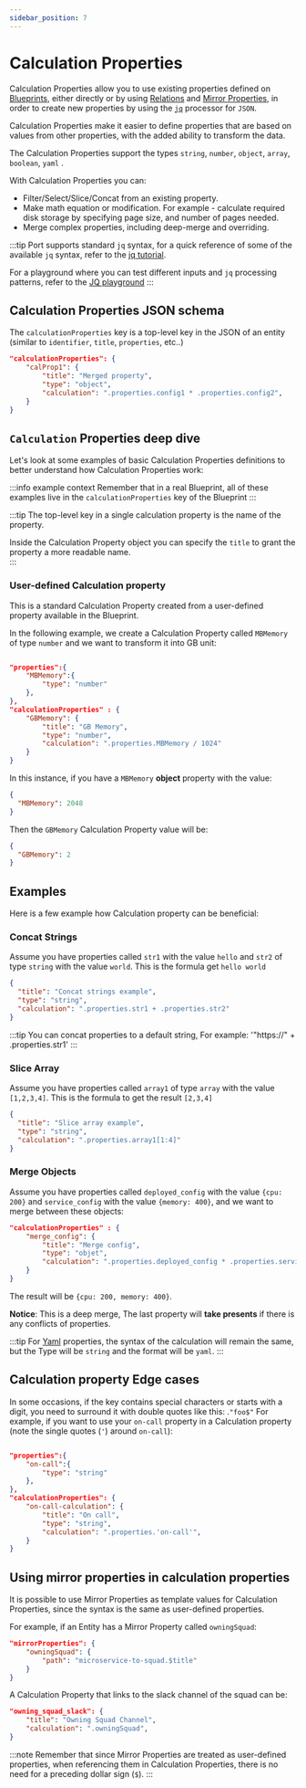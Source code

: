 ```yaml
---
sidebar_position: 7
---
```


# Calculation Properties

Calculation Properties allow you to use existing properties defined on [Blueprints](./blueprint), either directly or by using [Relations](./relation) and [Mirror Properties](./mirror-properties), in order to create new properties by using the [`jq`](https://github.com/stedolan/jq) processor for `JSON`.

Calculation Properties make it easier to define properties that are based on values from other properties, with the added ability to transform the data.

The Calculation Properties support the types `string`, `number`, `object`, `array`, `boolean`, `yaml` .

With Calculation Properties you can:

- Filter/Select/Slice/Concat from an existing property.
- Make math equation or modification. For example - calculate required disk storage by specifying page size, and number of pages needed.
- Merge complex properties, including deep-merge and overriding.

:::tip
Port supports standard `jq` syntax, for a quick reference of some of the available `jq` syntax, refer to the [jq tutorial](https://stedolan.github.io/jq/tutorial).

For a playground where you can test different inputs and `jq` processing patterns, refer to the [JQ playground](https://jqplay.org/)
:::

## Calculation Properties JSON schema

The `calculationProperties` key is a top-level key in the JSON of an entity (similar to `identifier`, `title`, `properties`, etc..)

```json showLineNumbers
"calculationProperties": {
    "calProp1": {
        "title": "Merged property",
        "type": "object",
        "calculation": ".properties.config1 * .properties.config2",
    }
}
```

## `Calculation` Properties deep dive

Let's look at some examples of basic Calculation Properties definitions to better understand how Calculation Properties work:

:::info example context
Remember that in a real Blueprint, all of these examples live in the `calculationProperties` key of the Blueprint
:::

:::tip
The top-level key in a single calculation property is the name of the property.

Inside the Calculation Property object you can specify the `title` to grant the property a more readable name.  
:::

### User-defined Calculation property

This is a standard Calculation Property created from a user-defined property available in the Blueprint.

In the following example, we create a Calculation Property called `MBMemory` of type `number` and we want to transform it into GB unit:

```json showLineNumbers

"properties":{
    "MBMemory":{
        "type": "number"
    },
},
"calculationProperties" : {
    "GBMemory": {
        "title": "GB Memory",
        "type": "number",
        "calculation": ".properties.MBMemory / 1024"
    }
}
```

In this instance, if you have a `MBMemory` **object** property with the value:

```json showLineNumbers
{
  "MBMemory": 2048
}
```

Then the `GBMemory` Calculation Property value will be:

```json showLineNumbers
{
  "GBMemory": 2
}
```

## Examples

Here is a few example how Calculation property can be beneficial:

### Concat Strings

Assume you have properties called `str1` with the value `hello` and `str2` of type `string` with the value `world`.
This is the formula get `hello world`

```json showLineNumbers
{
  "title": "Concat strings example",
  "type": "string",
  "calculation": ".properties.str1 + .properties.str2"
}
```

:::tip
You can concat properties to a default string, For example: '"https://" + .properties.str1'
:::

### Slice Array

Assume you have properties called `array1` of type `array` with the value `[1,2,3,4]`. This is the formula to get the result `[2,3,4]`

```json showLineNumbers
{
  "title": "Slice array example",
  "type": "string",
  "calculation": ".properties.array1[1:4]"
}
```

### Merge Objects

Assume you have properties called `deployed_config` with the value `{cpu: 200}` and `service_config` with the value `{memory: 400}`,
and we want to merge between these objects:

```json showLineNumbers
"calculationProperties" : {
    "merge_config": {
        "title": "Merge config",
        "type": "objet",
        "calculation": ".properties.deployed_config * .properties.service_config",
    }
}
```

The result will be `{cpu: 200, memory: 400}`.

**Notice**: This is a deep merge, The last property will **take presents** if there is any conflicts of properties.

:::tip
For [Yaml](./blueprint.md#yaml) properties, the syntax of the calculation will remain the same, but the Type will be `string`
and the format will be `yaml`.
:::

## Calculation property Edge cases

In some occasions, if the key contains special characters or starts with a digit, you need to surround it with double quotes like this: .`"foo$"`
For example, if you want to use your `on-call` property in a Calculation property (note the single quotes (`'`) around `on-call`):

```json showLineNumbers

"properties":{
    "on-call":{
        "type": "string"
    },
},
"calculationProperties": {
    "on-call-calculation": {
        "title": "On call",
        "type": "string",
        "calculation": ".properties.'on-call'",
    }
}
```

## Using mirror properties in calculation properties

It is possible to use Mirror Properties as template values for Calculation Properties, since the syntax is the same as user-defined properties.

For example, if an Entity has a Mirror Property called `owningSquad`:

```json showLineNumbers
"mirrorProperties": {
    "owningSquad": {
        "path": "microservice-to-squad.$title"
    }
}
```

A Calculation Property that links to the slack channel of the squad can be:

```json showLineNumbers
"owning_squad_slack": {
    "title": "Owning Squad Channel",
    "calculation": ".owningSquad",
}
```

:::note
Remember that since Mirror Properties are treated as user-defined properties, when referencing them in Calculation Properties, there is no need for a preceding dollar sign (`$`).
:::
